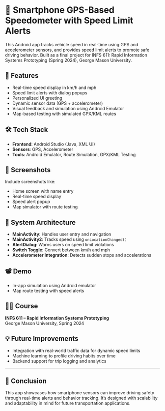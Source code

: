 # 📱 Smartphone GPS-Based Speedometer with Speed Limit Alerts

This Android app tracks vehicle speed in real-time using GPS and accelerometer sensors, and provides speed limit alerts to promote safe driving behavior. Built as a final project for INFS 611: Rapid Information Systems Prototyping (Spring 2024), George Mason University.

## 🧠 Features

- Real-time speed display in km/h and mph
- Speed limit alerts with dialog popups
- Personalized UI greeting
- Dynamic sensor data (GPS + accelerometer)
- Visual feedback and simulation using Android Emulator
- Map-based testing with simulated GPX/KML routes

## 🛠 Tech Stack

- **Frontend**: Android Studio (Java, XML UI)
- **Sensors**: GPS, Accelerometer
- **Tools**: Android Emulator, Route Simulation, GPX/KML Testing

## 📱 Screenshots

Include screenshots like:
- Home screen with name entry
- Real-time speed display
- Speed alert popup
- Map simulator with route testing

## 🧱 System Architecture

- **MainActivity**: Handles user entry and navigation
- **MainActivity2**: Tracks speed using `onLocationChanged()`
- **AlertDialog**: Warns users on speed limit violations
- **Switch Toggle**: Convert between km/h and mph
- **Accelerometer Integration**: Detects sudden stops and accelerations

## 📽️ Demo

- In-app simulation using Android emulator
- Map route testing with speed alerts

## 👨‍🎓 Course

**INFS 611 – Rapid Information Systems Prototyping**  
George Mason University, Spring 2024  

## 💡 Future Improvements

- Integration with real-world traffic data for dynamic speed limits  
- Machine learning to profile driving habits over time  
- Backend support for trip logging and analytics  

---

## 🏁 Conclusion

This app showcases how smartphone sensors can improve driving safety through real-time alerts and behavior tracking. It’s designed with scalability and adaptability in mind for future transportation applications.
